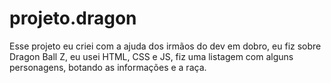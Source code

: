 # projeto.dragon

Esse projeto eu criei com a ajuda dos irmãos do dev em dobro, eu fiz sobre Dragon Ball Z, eu usei HTML, CSS e JS, fiz uma listagem com alguns personagens, botando as informações e a raça.
